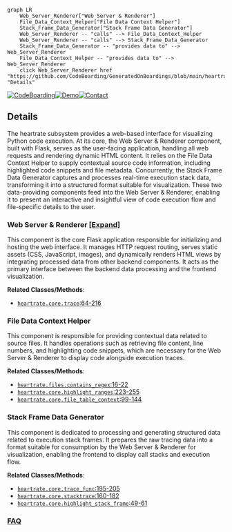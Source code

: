```mermaid
graph LR
    Web_Server_Renderer["Web Server & Renderer"]
    File_Data_Context_Helper["File Data Context Helper"]
    Stack_Frame_Data_Generator["Stack Frame Data Generator"]
    Web_Server_Renderer -- "calls" --> File_Data_Context_Helper
    Web_Server_Renderer -- "calls" --> Stack_Frame_Data_Generator
    Stack_Frame_Data_Generator -- "provides data to" --> Web_Server_Renderer
    File_Data_Context_Helper -- "provides data to" --> Web_Server_Renderer
    click Web_Server_Renderer href "https://github.com/CodeBoarding/GeneratedOnBoardings/blob/main/heartrate/Web_Server_Renderer.md" "Details"
```

[![CodeBoarding](https://img.shields.io/badge/Generated%20by-CodeBoarding-9cf?style=flat-square)](https://github.com/CodeBoarding/GeneratedOnBoardings)[![Demo](https://img.shields.io/badge/Try%20our-Demo-blue?style=flat-square)](https://www.codeboarding.org/demo)[![Contact](https://img.shields.io/badge/Contact%20us%20-%20contact@codeboarding.org-lightgrey?style=flat-square)](mailto:contact@codeboarding.org)

## Details

The heartrate subsystem provides a web-based interface for visualizing Python code execution. At its core, the Web Server & Renderer component, built with Flask, serves as the user-facing application, handling all web requests and rendering dynamic HTML content. It relies on the File Data Context Helper to supply contextual source code information, including highlighted code snippets and file metadata. Concurrently, the Stack Frame Data Generator captures and processes real-time execution stack data, transforming it into a structured format suitable for visualization. These two data-providing components feed into the Web Server & Renderer, enabling it to present an interactive and insightful view of code execution flow and file-specific details to the user.

### Web Server & Renderer [[Expand]](./Web_Server_Renderer.md)
This component is the core Flask application responsible for initializing and hosting the web interface. It manages HTTP request routing, serves static assets (CSS, JavaScript, images), and dynamically renders HTML views by integrating processed data from other backend components. It acts as the primary interface between the backend data processing and the frontend visualization.


**Related Classes/Methods**:

- <a href="https://github.com/alexmojaki/heartrate/blob/master/heartrate/core.py#L64-L216" target="_blank" rel="noopener noreferrer">`heartrate.core.trace`:64-216</a>


### File Data Context Helper
This component is responsible for providing contextual data related to source files. It handles operations such as retrieving file content, line numbers, and highlighting code snippets, which are necessary for the Web Server & Renderer to display code alongside execution traces.


**Related Classes/Methods**:

- <a href="https://github.com/alexmojaki/heartrate/blob/master/heartrate/files.py#L16-L22" target="_blank" rel="noopener noreferrer">`heartrate.files.contains_regex`:16-22</a>
- <a href="https://github.com/alexmojaki/heartrate/blob/master/heartrate/core.py#L223-L255" target="_blank" rel="noopener noreferrer">`heartrate.core.highlight_ranges`:223-255</a>
- <a href="https://github.com/alexmojaki/heartrate/blob/master/heartrate/core.py#L99-L144" target="_blank" rel="noopener noreferrer">`heartrate.core.file_table_context`:99-144</a>


### Stack Frame Data Generator
This component is dedicated to processing and generating structured data related to execution stack frames. It prepares the raw tracing data into a format suitable for consumption by the Web Server & Renderer for visualization, enabling the frontend to display call stacks and execution flow.


**Related Classes/Methods**:

- <a href="https://github.com/alexmojaki/heartrate/blob/master/heartrate/core.py#L195-L205" target="_blank" rel="noopener noreferrer">`heartrate.core.trace_func`:195-205</a>
- <a href="https://github.com/alexmojaki/heartrate/blob/master/heartrate/core.py#L160-L182" target="_blank" rel="noopener noreferrer">`heartrate.core.stacktrace`:160-182</a>
- <a href="https://github.com/alexmojaki/heartrate/blob/master/heartrate/core.py#L49-L61" target="_blank" rel="noopener noreferrer">`heartrate.core.highlight_stack_frame`:49-61</a>




### [FAQ](https://github.com/CodeBoarding/GeneratedOnBoardings/tree/main?tab=readme-ov-file#faq)